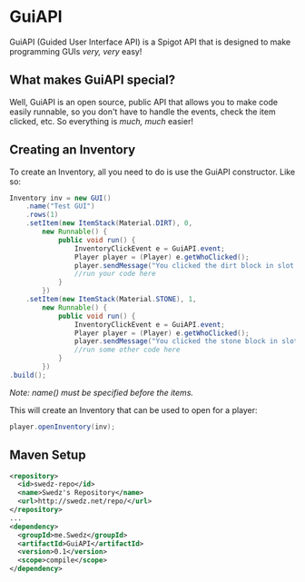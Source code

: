 # GuiAPI
GuiAPI (Guided User Interface API) is a Spigot API that is designed to make programming GUIs *very, very* easy!

## What makes GuiAPI special?
Well, GuiAPI is an open source, public API that allows you to make code easily runnable, so you don't have to handle the events, check the item clicked, etc. So everything is *much, much* easier!

## Creating an Inventory
To create an Inventory, all you need to do is use the GuiAPI constructor. Like so:
```java
Inventory inv = new GUI()
	.name("Test GUI")
	.rows(1)
	.setItem(new ItemStack(Material.DIRT), 0, 
		new Runnable() {
			public void run() {
				InventoryClickEvent e = GuiAPI.event;
				Player player = (Player) e.getWhoClicked();
				player.sendMessage("You clicked the dirt block in slot 0 :D");
				//run your code here
			}
		})
	.setItem(new ItemStack(Material.STONE), 1,
		new Runnable() {
			public void run() {
				InventoryClickEvent e = GuiAPI.event;
				Player player = (Player) e.getWhoClicked();
				player.sendMessage("You clicked the stone block in slot 1 :D");
				//run some other code here
			}
		})
.build();
```
*Note: name() must be specified before the items.*

This will create an Inventory that can be used to open for a player:
```java
player.openInventory(inv);
```

## Maven Setup
```xml
<repository>
  <id>swedz-repo</id>
  <name>Swedz's Repository</name>
  <url>http://swedz.net/repo/</url>
</repository>
...
<dependency>
  <groupId>me.Swedz</groupId>
  <artifactId>GuiAPI</artifactId>
  <version>0.1</version>
  <scope>compile</scope>
</dependency>
```
